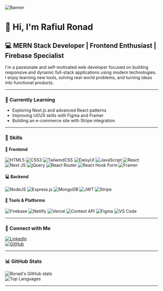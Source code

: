 ![Banner](https://your-banner-link-here.com/banner.png) <!-- Replace with your real banner image URL -->

# 👋 Hi, I'm Rafiul Ronad
## 💻 MERN Stack Developer | Frontend Enthusiast | Firebase Specialist

I'm a passionate and self-motivated web developer focused on building responsive and dynamic full-stack applications using modern technologies. I enjoy learning new tools, solving real-world problems, and turning ideas into functional products.

---

### 🌱 Currently Learning
- Exploring Next.js and advanced React patterns
- Improving UI/UX skills with Figma and Framer
- Building an e-commerce site with Stripe integration

---

### 💼 Skills

#### 🚀 Frontend
![HTML5](https://img.shields.io/badge/HTML5-E34F26?logo=html5&logoColor=white)
![CSS3](https://img.shields.io/badge/CSS3-1572B6?logo=css3&logoColor=white)
![TailwindCSS](https://img.shields.io/badge/Tailwind_CSS-38B2AC?logo=tailwind-css&logoColor=white)
![DaisyUI](https://img.shields.io/badge/DaisyUI-5A67D8?logo=daisyui&logoColor=white)
![JavaScript](https://img.shields.io/badge/JavaScript-F7DF1E?logo=javascript&logoColor=black)
![React](https://img.shields.io/badge/React-61DAFB?logo=react&logoColor=black)
![Next JS](https://img.shields.io/badge/Next.js-000000?logo=next.js&logoColor=white)
![jQuery](https://img.shields.io/badge/jQuery-0769AD?logo=jquery&logoColor=white)
![React Router](https://img.shields.io/badge/React_Router-CA4245?logo=react-router&logoColor=white)
![React Hook Form](https://img.shields.io/badge/React_Hook_Form-EC5990?logo=react-hook-form&logoColor=white)
![Framer](https://img.shields.io/badge/Framer-0055FF?logo=framer&logoColor=white)

#### 💻 Backend
![NodeJS](https://img.shields.io/badge/Node.js-339933?logo=node.js&logoColor=white)
![Express.js](https://img.shields.io/badge/Express.js-000000?logo=express&logoColor=white)
![MongoDB](https://img.shields.io/badge/MongoDB-47A248?logo=mongodb&logoColor=white)
![JWT](https://img.shields.io/badge/JWT-000000?logo=jsonwebtokens&logoColor=white)
![Stripe](https://img.shields.io/badge/Stripe-635BFF?logo=stripe&logoColor=white)

#### 🔧 Tools & Platforms
![Firebase](https://img.shields.io/badge/Firebase-FFCA28?logo=firebase&logoColor=black)
![Netlify](https://img.shields.io/badge/Netlify-00C7B7?logo=netlify&logoColor=white)
![Vercel](https://img.shields.io/badge/Vercel-000000?logo=vercel&logoColor=white)
![Context API](https://img.shields.io/badge/Context_API-61DAFB?logo=react&logoColor=white)
![Figma](https://img.shields.io/badge/Figma-F24E1E?logo=figma&logoColor=white)
![VS Code](https://img.shields.io/badge/VS_Code-007ACC?logo=visual-studio-code&logoColor=white)

---

### 🔗 Connect with Me

[![LinkedIn](https://img.shields.io/badge/-LinkedIn-blue?logo=linkedin)](https://www.linkedin.com/in/rafiulronad/)  
[![GitHub](https://img.shields.io/badge/-GitHub-181717?logo=github)](https://github.com/ronadislam)

---

### 📊 GitHub Stats

![Ronad's GitHub stats](https://github-readme-stats.vercel.app/api?username=ronadislam&show_icons=true&theme=default)  
![Top Languages](https://github-readme-stats.vercel.app/api/top-langs/?username=ronadislam&layout=compact)

---

